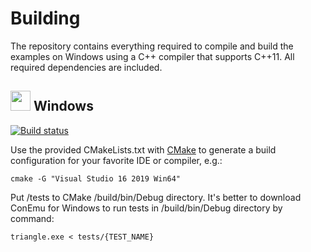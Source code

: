 # Building

The repository contains everything required to compile and build the examples on Windows using a C++ compiler that supports C++11. All required dependencies are included.

## <img src="./images/windowslogo.png" alt="" height="32px"> Windows

[![Build status](https://ci.appveyor.com/api/projects/status/abylymfyil0mhpx8?svg=true)](https://ci.appveyor.com/project/SaschaWillems/vulkan)

Use the provided CMakeLists.txt with [CMake](https://cmake.org) to generate a build configuration for your favorite IDE or compiler, e.g.:
```
cmake -G "Visual Studio 16 2019 Win64"
```
Put /tests to CMake /build/bin/Debug directory.
It's better to download ConEmu for Windows to run tests in /build/bin/Debug directory by command:
```
triangle.exe < tests/{TEST_NAME}
```
